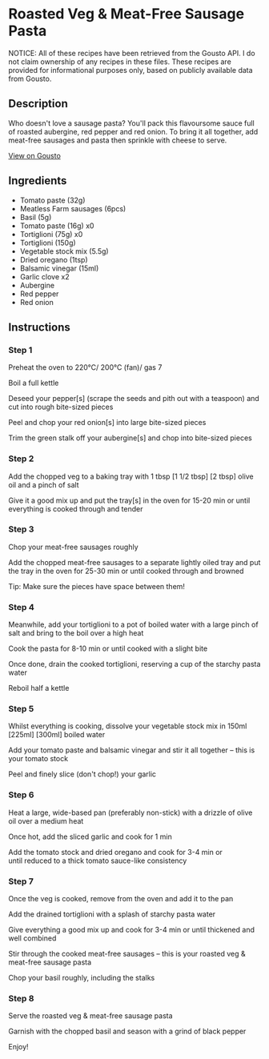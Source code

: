 # Roasted Veg & Meat-Free Sausage Pasta

NOTICE: All of these recipes have been retrieved from the Gousto API. I do not claim ownership of any recipes in these files. These recipes are provided for informational purposes only, based on publicly available data from Gousto.

## Description

Who doesn't love a sausage pasta? You'll pack this flavoursome sauce full of roasted aubergine, red pepper and red onion. To bring it all together, add meat-free sausages and pasta then sprinkle with cheese to serve.  

[View on Gousto](https://www.gousto.co.uk/recipes/cookbook/roasted-veg-meat-free-sausage-pasta)

## Ingredients

- Tomato paste (32g)
- Meatless Farm sausages (6pcs)
- Basil (5g)
- Tomato paste (16g) x0
- Tortiglioni (75g) x0
- Tortiglioni (150g)
- Vegetable stock mix (5.5g)
- Dried oregano (1tsp)
- Balsamic vinegar (15ml)
- Garlic clove x2
- Aubergine
- Red pepper
- Red onion

## Instructions


### Step 1

Preheat the oven to 220°C/ 200°C (fan)/ gas 7

Boil a full kettle

Deseed your pepper[s] (scrape the seeds and pith out with a teaspoon) and cut into rough bite-sized pieces

Peel and chop your red onion[s] into large bite-sized pieces

Trim the green stalk off your aubergine[s] and chop into bite-sized pieces


### Step 2

Add the chopped veg to a baking tray with 1 tbsp <span class="text-purple">[1 1/2 tbsp]</span> <span class="text-danger">[2 tbsp]</span> olive oil and a pinch of salt

Give it a good mix up and put the tray[s] in the oven for 15-20 min or until everything is cooked through and tender


### Step 3

Chop your meat-free sausages roughly

Add the chopped meat-free sausages to a separate lightly oiled tray and put the tray in the oven for 25-30 min or until cooked through and browned

Tip: Make sure the pieces have space between them!


### Step 4

Meanwhile, add your tortiglioni to a pot of boiled water with a large pinch of salt and bring to the boil over a high heat

Cook the pasta for 8-10 min or until cooked with a slight bite

Once done, drain the cooked tortiglioni, reserving a cup of the starchy pasta water

Reboil half a kettle


### Step 5

Whilst everything is cooking, dissolve your vegetable stock mix in 150ml <span class="text-purple">[225ml] </span><span class="text-danger">[300ml]</span> boiled water

Add your tomato paste and balsamic vinegar and stir it all together – this is your tomato stock

Peel and finely slice (don't chop!) your garlic


### Step 6

Heat a large, wide-based pan (preferably non-stick) with a drizzle of olive oil over a medium heat

Once hot, add the sliced garlic and cook for 1 min

Add the tomato stock and dried oregano and cook for 3-4 min or until reduced to a thick tomato sauce-like consistency


### Step 7

Once the veg is cooked, remove from the oven and add it to the pan

Add the drained tortiglioni with a splash of starchy pasta water

Give everything a good mix up and cook for 3-4 min or until thickened and well combined

Stir through the cooked meat-free sausages – this is your roasted veg & meat-free sausage pasta

Chop your basil roughly, including the stalks

### Step 8

Serve the roasted veg & meat-free sausage pasta

Garnish with the chopped basil and season with a grind of black pepper

Enjoy!

